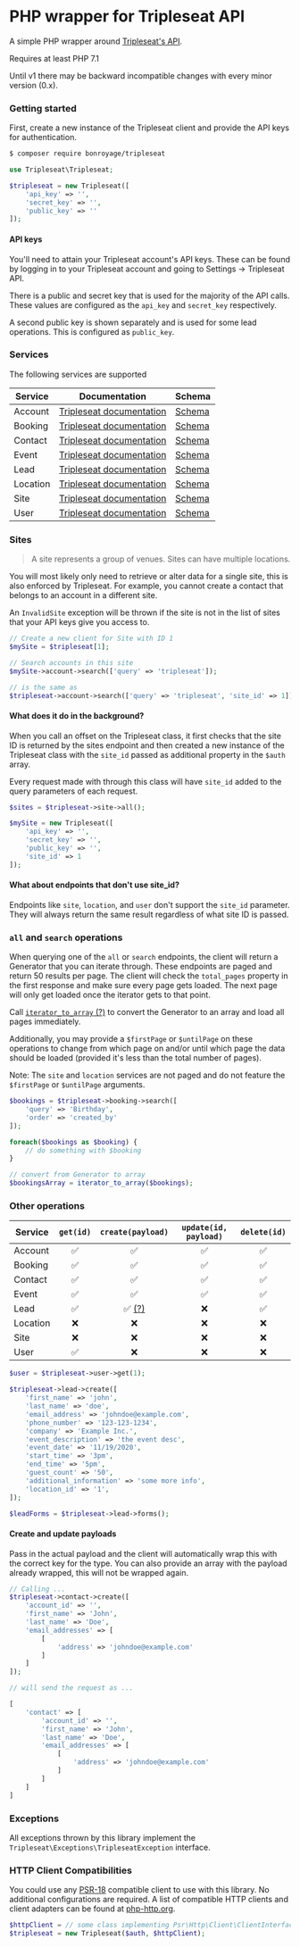 # PHP wrapper for Tripleseat API

A simple PHP wrapper around [Tripleseat's API](https://support.tripleseat.com/hc/en-us/sections/200821727-Tripleseat-API).

Requires at least PHP 7.1 

Until v1 there may be backward incompatible changes with every minor version (0.x).

### Getting started

First, create a new instance of the Tripleseat client and provide the API keys for authentication.

```bash
$ composer require bonroyage/tripleseat
```

```php
use Tripleseat\Tripleseat;

$tripleseat = new Tripleseat([
    'api_key' => '',
    'secret_key' => '',
    'public_key' => ''
]);
```

#### API keys

You'll need to attain your Tripleseat account's API keys. These can be found by logging in to your Tripleseat account and going to Settings -> Tripleseat API.

There is a public and secret key that is used for the majority of the API calls. These values are configured as the `api_key` and `secret_key` respectively.

A second public key is shown separately and is used for some lead operations. This is configured as `public_key`.

### Services

The following services are supported

| Service  | Documentation           | Schema |
| -------- | ----------------------- | ------ |
| Account  | [Tripleseat documentation](https://support.tripleseat.com/hc/en-us/articles/212528547-Accounts-API) | [Schema](http://api.tripleseat.com/v1/account_schema.json) |
| Booking  | [Tripleseat documentation](https://support.tripleseat.com/hc/en-us/articles/212528827-Bookings-API) | [Schema](http://api.tripleseat.com/v1/booking_schema.json) |
| Contact  | [Tripleseat documentation](https://support.tripleseat.com/hc/en-us/articles/211858578-Contacts-API) | [Schema](http://api.tripleseat.com/v1/contact_schema.json) |
| Event    | [Tripleseat documentation](https://support.tripleseat.com/hc/en-us/articles/212171807-Events-API) | [Schema](http://api.tripleseat.com/v1/event_schema.json) |
| Lead     | [Tripleseat documentation](https://support.tripleseat.com/hc/en-us/articles/212528787-Leads-API) | [Schema](http://api.tripleseat.com/v1/lead_schema.json) |
| Location | [Tripleseat documentation](https://support.tripleseat.com/hc/en-us/articles/212570457-Locations-API) | [Schema](http://api.tripleseat.com/v1/location_schema.json) |
| Site     | [Tripleseat documentation](https://support.tripleseat.com/hc/en-us/articles/212912147-Sites-API) | [Schema](http://api.tripleseat.com/v1/site_schema.json) |
| User     | [Tripleseat documentation](https://support.tripleseat.com/hc/en-us/articles/212567567-Users-API) | [Schema](http://api.tripleseat.com/v1/user_schema.json) |

### Sites
> A site represents a group of venues. Sites can have multiple locations.

You will most likely only need to retrieve or alter data for a single site, this is also enforced by Tripleseat. For example, you cannot create a contact that belongs to an account in a different site.

An `InvalidSite` exception will be thrown if the site is not in the list of sites that your API keys give you access to.

```php
// Create a new client for Site with ID 1
$mySite = $tripleseat[1];

// Search accounts in this site
$mySite->account->search(['query' => 'tripleseat']);

// is the same as
$tripleseat->account->search(['query' => 'tripleseat', 'site_id' => 1]);
```

#### What does it do in the background?

When you call an offset on the Tripleseat class, it first checks that the site ID is returned by the sites endpoint and then created a new instance of the Tripleseat class with the `site_id` passed as additional property in the `$auth` array.

Every request made with through this class will have `site_id` added to the query parameters of each request.

```php
$sites = $tripleseat->site->all();

$mySite = new Tripleseat([
    'api_key' => '',
    'secret_key' => '',
    'public_key' => '',
    'site_id' => 1
]);
```

#### What about endpoints that don't use site_id?

Endpoints like `site`, `location`, and `user` don't support the `site_id` parameter. They will always return the same result regardless of what site ID is passed.

### `all` and `search` operations
When querying one of the `all` or `search` endpoints, the client will return a Generator that you can iterate through. These endpoints are paged and return 50 results per page. The client will check the `total_pages` property in the first response and make sure every page gets loaded. The next page will only get loaded once the iterator gets to that point.

Call [`iterator_to_array` (?)](https://www.php.net/manual/en/function.iterator-to-array.php) to convert the Generator to an array and load all pages immediately.

Additionally, you may provide a `$firstPage` or `$untilPage` on these operations to change from which page on and/or until which page the data should be loaded (provided it's less than the total number of pages). 

Note: The `site` and `location` services are not paged and do not feature the `$firstPage` or `$untilPage` arguments.

```php
$bookings = $tripleseat->booking->search([
    'query' => 'Birthday',
    'order' => 'created_by'
]);

foreach($bookings as $booking) {
    // do something with $booking
}

// convert from Generator to array
$bookingsArray = iterator_to_array($bookings);
```

### Other operations

| Service | `get(id)` | `create(payload)` | `update(id, payload)` | `delete(id)` |
| ------- | :---------: | :---------------: | :-------------------: | :----------: |
| Account  | ✅ | ✅ | ✅ | ✅ |
| Booking  | ✅ | ✅ | ✅ | ✅ |
| Contact  | ✅ | ✅ | ✅ | ✅ |
| Event    | ✅ | ✅ | ✅ | ✅ |
| Lead     | ✅ | ✅ [(?)](https://support.tripleseat.com/hc/en-us/articles/205161948-Lead-Form-API-endpoint) | ❌ | ✅ |
| Location | ❌ | ❌ | ❌ | ❌ |
| Site     | ❌ | ❌ | ❌ | ❌ |
| User     | ✅ | ❌ | ❌ | ❌ |

```php
$user = $tripleseat->user->get(1);

$tripleseat->lead->create([
    'first_name' => 'john',
    'last_name' => 'doe',
    'email_address' => 'johndoe@example.com',
    'phone_number' => '123-123-1234',
    'company' => 'Example Inc.',
    'event_description' => 'the event desc',
    'event_date' => '11/19/2020',
    'start_time' => '3pm',
    'end_time' => '5pm',
    'guest_count' => '50',
    'additional_information' => 'some more info',
    'location_id' => '1',
]);

$leadForms = $tripleseat->lead->forms();
```

#### Create and update payloads
Pass in the actual payload and the client will automatically wrap this with the correct key for the type. You can also provide an array with the payload already wrapped, this will not be wrapped again.

```php
// Calling ...
$tripleseat->contact->create([
    'account_id' => '',
    'first_name' => 'John',
    'last_name' => 'Doe',
    'email_addresses' => [
        [
            'address' => 'johndoe@example.com'
        ]
    ]
]);

// will send the request as ...

[
    'contact' => [
        'account_id' => '',
        'first_name' => 'John',
        'last_name' => 'Doe',
        'email_addresses' => [
            [
                'address' => 'johndoe@example.com'
            ]
        ]
    ]
]
```

### Exceptions
All exceptions thrown by this library implement the `Tripleseat\Exceptions\TripleseatException` interface.

### HTTP Client Compatibilities

You could use any [PSR-18](https://www.php-fig.org/psr/psr-18/) compatible client to use with this library. No additional configurations are required. A list of compatible HTTP clients and client adapters can be found at [php-http.org](http://docs.php-http.org/en/latest/clients.html).


```php
$httpClient = // some class implementing Psr\Http\Client\ClientInterface
$tripleseat = new Tripleseat($auth, $httpClient);
```
